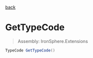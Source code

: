 ﻿

[back](/IronSphere.Extensions/types/WeekOfYearStandard)

# GetTypeCode

> Assembly: IronSphere.Extensions

```csharp
TypeCode GetTypeCode()
```



 